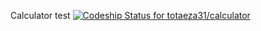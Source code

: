 ﻿Calculator test
[![Codeship Status for totaeza31/calculator](https://app.codeship.com/projects/03803360-df75-0137-2437-6eee90c0213c/status?branch=master)](https://app.codeship.com/projects/372314)
